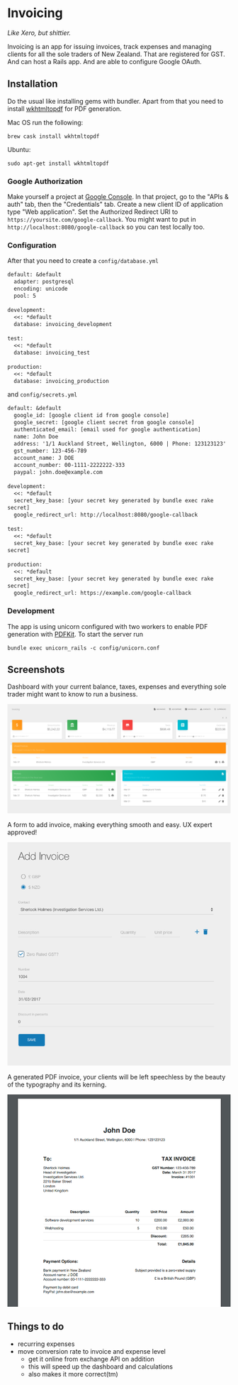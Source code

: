 # Invoicing

*Like Xero, but shittier.*

Invoicing is an app for issuing invoices, track expenses and managing clients for all the sole traders of New Zealand. That are registered for GST. And can host a Rails app. And are able to configure Google OAuth.

## Installation

Do the usual like installing gems with bundler. Apart from that you need to install [wkhtmltopdf](https://github.com/wkhtmltopdf/wkhtmltopdf) for PDF generation.

Mac OS run the following:

```
brew cask install wkhtmltopdf
```

Ubuntu:

```
sudo apt-get install wkhtmltopdf
```

### Google Authorization

Make yourself a project at [Google Console](https://cloud.google.com/console). In that project, go to the "APIs & auth" tab, then the "Credentials" tab. Create a new client ID of application type "Web application". Set the Authorized Redirect URI to `https://yoursite.com/google-callback`. You might want to put in `http://localhost:8080/google-callback` so you can test locally too.

### Configuration

After that you need to create a `config/database.yml`

```
default: &default
  adapter: postgresql
  encoding: unicode
  pool: 5

development:
  <<: *default
  database: invoicing_development

test:
  <<: *default
  database: invoicing_test

production:
  <<: *default
  database: invoicing_production
```

and `config/secrets.yml`

```
default: &default
  google_id: [google client id from google console]
  google_secret: [google client secret from google console]
  authenticated_email: [email used for google authentication]
  name: John Doe
  address: '1/1 Auckland Street, Wellington, 6000 | Phone: 123123123'
  gst_number: 123-456-789
  account_name: J DOE
  account_number: 00-1111-2222222-333
  paypal: john.doe@example.com

development:
  <<: *default
  secret_key_base: [your secret key generated by bundle exec rake secret]
  google_redirect_url: http://localhost:8080/google-callback

test:
  <<: *default
  secret_key_base: [your secret key generated by bundle exec rake secret]

production:
  <<: *default
  secret_key_base: [your secret key generated by bundle exec rake secret]
  google_redirect_url: https://example.com/google-callback
```

### Development

The app is using unicorn configured with two workers to enable PDF generation with [PDFKit](https://github.com/pdfkit/pdfkit). To start the server run

```
bundle exec unicorn_rails -c config/unicorn.conf
```

## Screenshots

Dashboard with your current balance, taxes, expenses and everything sole trader might want to know to run a business.

![Dashboard](screenshots/dashboard.png)

A form to add invoice, making everything smooth and easy. UX expert approved!

![Invoice form](screenshots/add_invoice.png)

A generated PDF invoice, your clients will be left speechless by the beauty of the typography and its kerning.

![Invoice](screenshots/invoice.png)

## Things to do

* recurring expenses
* move conversion rate to invoice and expense level
  * get it online from exchange API on addition
  * this will speed up the dashboard and calculations
  * also makes it more correct(tm)
